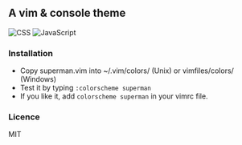 A vim & console theme
---

![CSS](https://raw.github.com/tristen/superman/master/screenshots/css.png)
![JavaScript](https://raw.github.com/tristen/superman/master/screenshots/js.png)

### Installation

* Copy superman.vim into ~/.vim/colors/ (Unix) or vimfiles/colors/ (Windows)
* Test it by typing `:colorscheme superman`
* If you like it, add `colorscheme superman` in your vimrc file.

### Licence

MIT
